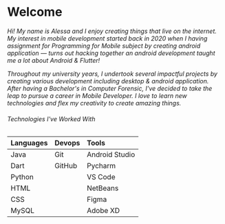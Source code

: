 # Welcome

*Hi! My name is Alessa and I enjoy creating things that live on the internet. My interest in mobile development started back in 2020 when I having assignment for Programming for Mobile subject by creating android application — turns out hacking together an android development taught me a lot about Android & Flutter!*

*Throughout my university years, I undertook several impactful projects by creating various development including desktop & android application. After having a Bachelor's in Computer Forensic, I've decided to take the leap to pursue a career in Mobile Developer. I love to learn new technologies and flex my creativity to create amazing things.*

###### Technologies I've Worked With
| Languages    | Devops            | Tools          |
|:-------------|:------------------|:---------------|
| Java         | Git               | Android Studio |
| Dart         | GitHub            | Pycharm        |
| Python       |                   | VS Code        |
| HTML         |                   | NetBeans       |
| CSS          |                   | Figma          |
| MySQL        |                   | Adobe XD       |
